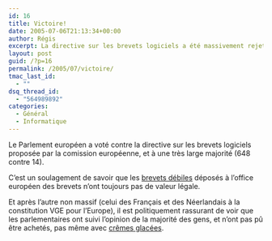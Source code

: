 ```yaml
---
id: 16
title: Victoire!
date: 2005-07-06T21:13:34+00:00
author: Régis
excerpt: La directive sur les brevets logiciels a été massivement rejeté.
layout: post
guid: /?p=16
permalink: /2005/07/victoire/
tmac_last_id:
  - ""
dsq_thread_id:
  - "564989892"
categories:
  - Général
  - Informatique
---
```

Le Parlement européen a voté contre la directive sur les brevets logiciels proposée par la comission européenne, et à une très large majorité (648 contre 14).

C&rsquo;est un soulagement de savoir que les [brevets débiles](http://www.eff.org/patent/wanted/) déposés à l&rsquo;office européen des brevets n&rsquo;ont toujours pas de valeur légale.

Et après l&rsquo;autre non massif (celui des Français et des Néerlandais à la constitution VGE pour l&rsquo;Europe), il est politiquement rassurant de voir que les parlementaires ont suivi l&rsquo;opinion de la majorité des gens, et n&rsquo;ont pas pû être achetés, pas même avec [crêmes glacées](http://wiki.ffii.org/CampIcecream050601En).